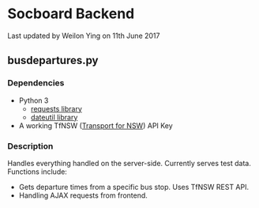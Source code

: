 # Socboard Backend
Last updated by Weilon Ying on 11th June 2017

## busdepartures.py
### Dependencies
* Python 3
    * [requests library](https://pypi.python.org/pypi/requests)
    * [dateutil library](https://pypi.python.org/pypi/python-dateutil])
* A working TfNSW ([Transport for NSW](https://opendata.transport.nsw.gov.au/)) API Key

### Description
Handles everything handled on the server-side. Currently serves test data. Functions include:
* Gets departure times from a specific bus stop. Uses TfNSW REST API.
* Handling AJAX requests from frontend.
